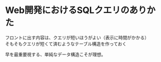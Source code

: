 # Web開発におけるSQLクエリのありかた

フロントに出す内容は、クエリが短いほうがよい（表示に時間がかかる）  
そもそもクエリが短くて済むようなテーブル構造を作っておく

早を最重要視する、単純なデータ構造こそが理想。
